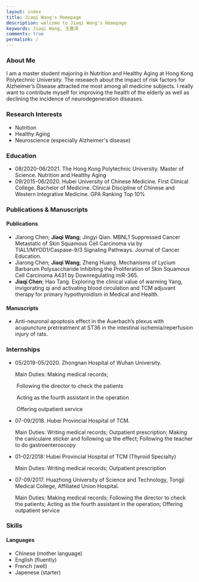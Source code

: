 ```yaml
---
layout: index
title: Jiaqi Wang's Homepage
description: welcome to Jiaqi Wang's Homepage
keywords: Jiaqi Wang, 王嘉淇
comments: true
permalink: /
---
```


### About Me

I am a master student majoring in Nutrition and Healthy Aging at Hong Kong Polytechnic University. 
The reseaech about the impact of risk factors for Alzheimer’s Disease attracted me most among all medicine subjects. 
I really want to contribute myself for improving the health of the elderly as well as declining the incidence of neurodegeneration diseases.

### Research Interests

- Nutrition
- Healthy Aging
- Neuroscience (especially Alzheimer's disease)

### Education

- 08/2020-06/2021. The Hong Kong Polytechnic University. Master of Science. Nutrition and Healthy Aging                               
- 09/2015-06/2020. Hubei University of Chinese Medicine. First Clinical College. Bachelor of Medicine. Clinical Discipline of Chinese and Western Integrative Medicine. GPA Ranking Top 10%

### Publications & Manuscripts

#### Publications

- Jiarong Chen; **Jiaqi Wang**; Jingyi Qian. MBNL1 Suppressed Cancer Metastatic of Skin Squamous Cell Carcinoma via by TIAL1/MYOD1/Caspase-9/3 Signaling Pathways. Journal of Cancer Education.
- Jiarong Chen; **Jiaqi Wang**; Zheng Huang. Mechanisms of Lycium Barbarum Polysaccharide Inhibiting the Proliferation of Skin Squamous Cell Carcinoma A431 by Downregulating miR-365.
- **Jiaqi Chen**; Hao Tang. Exploring the clinical value of warming Yang, invigorating qi and activating blood circulation and TCM adjuvant therapy for primary hypothyroidism in Medical and Health.

#### Manuscripts

- Anti-neuronal apoptosis effect in the Auerbach’s plexus with acupuncture pretreatment at ST36 in the intestinal ischemia/reperfusion injury of rats.

### Internships

- 05/2019-05/2020. Zhongnan Hospital of Wuhan University.

  Main Duties: Making medical records;

  ​                     Following the director to check the patients

  ​                     Acting as the fourth assistant in the operation

  ​                     Offering outpatient service

- 07-09/2018. Hubei Provincial Hospital of TCM.

  Main Duties: Writing medical records; Outpatient prescription; Making the caniculaire sticker and following up the effect; Following the teacher to do gastroenteroscopy

- 01-02/2018: Hubei Provincial Hospital of TCM (Thyroid Specialty)

  Main Duties: Writing medical records; Outpatient prescription

- 07-09/2017. Huazhong University of Science and Technology, Tongji Medical College, Affiliated Union Hospital.

  Main Duties: Making medical records; Following the director to check the patients; Acting as the fourth assistant in the operation; Offering outpatient service

### Skills

#### Languages

- Chinese (mother language)
- English (fluently)
- French (well)
- Japenese (starter)

<!-- ### Social

{% for website in site.data.social %}
* {{ website.sitename }}：[@{{ website.name }}]({{ website.url }})
  {% endfor %} -->
